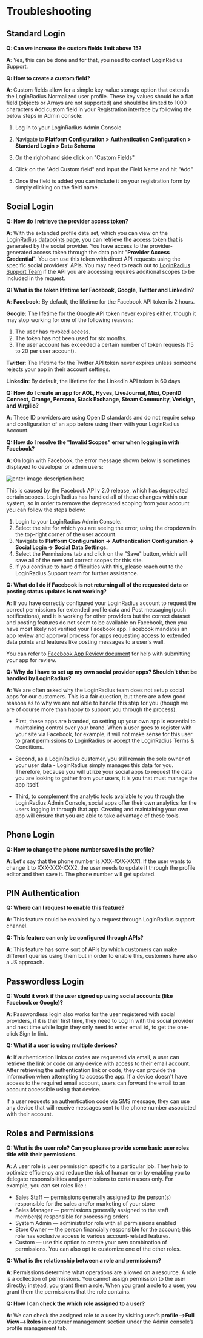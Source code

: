 Troubleshooting
=====
## Standard Login

**Q:  Can we increase the custom fields limit above 15?**

**A**: Yes, this can be done and for that, you need to contact LoginRadius Support.

**Q: How to create a custom field?**

**A**: Custom fields allow for a simple key-value storage option that extends the LoginRadius Normalized user profile. These key values should be a flat field (objects or Arrays are not supported) and should be limited to 1000 characters
       Add custom field in your Registration interface by following the below steps in Admin console:



1. Log in to your LoginRadius Admin Console
 
2. Navigate to **Platform Configuration > Authentication Configuration > Standard Login > Data Schema**
 
3. On the right-hand side click on "Custom Fields"

4. Click on the "Add Custom field" and input the Field Name and hit "Add"
 
5. Once the field is added you can include it on your registration form by simply clicking on the field name.

## Social Login

**Q: How do I retrieve the provider access token?**

**A**: With the extended profile data set, which you can view on the [LoginRadius datapoints page](https://www.loginradius.com/datapoints/), you can retrieve the access token that is generated by the social provider. You have access to the provider-generated access token through the data point "**Provider Access Credential**". You can use this token with direct API requests using the specific social providers' APIs. You may need to reach out to <a href = https://adminconsole.loginradius.com/support/tickets/open-a-new-ticket target=_blank> LoginRadius Support Team</a> if the API you are accessing requires additional scopes to be included in the request.

**Q: What is the token lifetime for Facebook, Google, Twitter and LinkedIn?**

**A**: **Facebook**: By default, the lifetime for the Facebook API token is 2 hours.

**Google**: The lifetime for the Google API token never expires either, though it may stop working for one of the following reasons:



1. The user has revoked access.
2. The token has not been used for six months.
3. The user account has exceeded a certain number of token requests (15 to 20 per user account).

**Twitter**: The lifetime for the Twitter API token never expires unless someone rejects your app in their account settings.

**Linkedin**: By default, the lifetime for the Linkedin API token is 60 days

**Q: How do I create an app for AOL, Hyves, LiveJournal, Mixi, OpenID Connect, Orange, Persona, Stack Exchange, Steam Community, Verisign, and Virgilio?**

**A**: These ID providers are using OpenID standards and do not require setup and configuration of an app before using them with your LoginRadius Account.

**Q: How do I resolve the "Invalid Scopes" error when logging in with Facebook?**

**A**: On login with Facebook, the error message shown below is sometimes displayed to developer or admin users:

![enter image description here](https://apidocs.lrcontent.com/images/Invalid_scopes_317305e4a5611301d70.22867498.png "enter image title here")

This is caused by the Facebook API v 2.0 release, which has deprecated certain scopes. LoginRadius has handled all of these changes within our system, so in order to remove the deprecated scoping from your account you can follow the steps below:



1. Login to your LoginRadius Admin Console.
2. Select the site for which you are seeing the error, using the dropdown in the top-right corner of the user account.
3. Navigate to **Platform Configuration -> Authentication Configuration -> Social Login -> Social Data Settings.**
4. Select the Permissions tab and click on the "Save" button, which will save all of the new and correct scopes for this site.
5. If you continue to have difficulties with this, please reach out to the LoginRadius Support team for further assistance.

**Q: What do I do if Facebook is not returning all of the requested data or posting status updates is not working?**

**A**: If you have correctly configured your LoginRadius account to request the correct permissions for extended profile data and Post messaging(push notifications), and it is working for other providers but the correct dataset and posting features do not seem to be available on Facebook, then you have most likely not verified your Facebook app. Facebook mandates an app review and approval process for apps requesting access to extended data points and features like posting messages to a user's wall.

You can refer to [Facebook App Review document](/api/v2/admin-console/social-provider/app-reviews/facebook-app-review/) for help with submitting your app for review.

**Q: Why do I have to set up my own social provider apps? Shouldn't that be handled by LoginRadius?**

**A**: We are often asked why the LoginRadius team does not setup social apps for our customers. This is a fair question, but there are a few good reasons as to why we are not able to handle this step for you (though we are of course more than happy to support you through the process).

- First, these apps are branded, so setting up your own app is essential to maintaining control over your brand. When a user goes to register with your site via Facebook, for example, it will not make sense for this user to grant permissions to LoginRadius or accept the LoginRadius Terms & Conditions.

- Second, as a LoginRadius customer, you still remain the sole owner of your user data - LoginRadius simply manages this data for you. Therefore, because you will utilize your social apps to request the data you are looking to gather from your users, it is you that must manage the app itself.

- Third, to complement the analytic tools available to you through the LoginRadius Admin Console, social apps offer their own analytics for the users logging in through that app. Creating and maintaining your own app will ensure that you are able to take advantage of these tools.

## Phone Login

**Q: How to change the phone number saved in the profile?**
 
**A**: Let's say that the phone number is XXX-XXX-XXX1. If the user wants to change it to XXX-XXX-XXX2, the user needs to update it through the profile editor and then save it. The phone number will get updated.

## PIN Authentication

**Q: Where can I request to enable this feature?**

**A**: This feature could be enabled by a request through LoginRadius support channel.

**Q: This feature can only be configured through APIs?**

**A**: This feature has some sort of APIs by which customers can make different queries using them but in order to enable this, customers have also a JS approach.

## Passwordless Login

**Q: Would it work if the user signed up using social accounts (like Facebook or Google)?**

**A**: Passwordless login also works for the user registered with social providers, if it is their first time, they need to Log In with the social provider and next time while login they only need to enter email id, to get the one-click Sign In link. 

**Q: What if a user is using multiple devices?**

**A**: If authentication links or codes are requested via email, a user can retrieve the link or code on any device with access to their email account. After retrieving the authentication link or code, they can provide the information when attempting to access the app. 
If a device doesn't have access to the required email account, users can forward the email to an account accessible using that device.

If a user requests an authentication code via SMS message, they can use any device that will receive messages sent to the phone number associated with their account.

## Roles and Permissions

**Q: What is the user role? Can you please provide some basic user roles title with their permissions.**

**A**: A user role is user permission specific to a particular job. They help to optimize efficiency and reduce the risk of human error by enabling you to delegate responsibilities and permissions to certain users only. For example, you can set roles like :



- Sales Staff — permissions generally assigned to the person(s) responsible for the sales and/or marketing of your store
- Sales Manager — permissions generally assigned to the staff member(s) responsible for processing orders
- System Admin — administrator role with all permissions enabled
- Store Owner — the person financially responsible for the account; this role has exclusive access to various account-related features.
- Custom — use this option to create your own combination of permissions. You can also opt to customize one of the other roles. 

**Q: What is the relationship between a role and permissions?**

**A**: Permissions determine what operations are allowed on a resource. A role is a collection of permissions. You cannot assign permission to the user directly; instead, you grant them a role. When you grant a role to a user, you grant them the permissions that the role contains.

**Q: How I can check the which role assigned to a user?**

**A**: We can check the assigned role to a user by visiting user’s **profile-->Full View-->Roles** in customer management section under the Admin console’s profile management tab.









